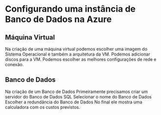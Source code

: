 # Configurando uma instância de Banco de Dados na Azure

## Máquina Virtual
Na criação de uma máquina virtual podemos escolher uma imagem do Sistema Operacional e também a arquitetura da VM.
Podemos adicionar discos para a VM.
Podemos escolher as melhores configurações de rede e conexão.

## Banco de Dados
Na criação de um Banco de Dados
Primeiramente precisamos criar um servidor do Banco de Dados SQL
Selecionar o nome do Banco de Dados
Escolher a redundância do Banco de Dados
No final ele mostra uma calculadora com os custos previstos.
